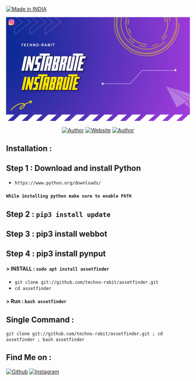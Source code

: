<p align="left">
<a href="#"><img title="Made in INDIA" src="https://img.shields.io/badge/MADE%20IN-INDIA-green?colorA=green&colorB=orange&style=for-the-badge"></a>
</p>
<p align="center">
<a href="#"><img title="AF Pic" src="AF Pic.png"></a>
</p>
<p align="center">
<a href="https://github.com/techno-rabit"><img title="Author" src="https://img.shields.io/badge/Author-Vishnu-yellow.svg?style=for-the-badge&logo=github"></a>
<a href="http://technorabit.unaux.com/"><img title="Website" src="https://img.shields.io/badge/Website-Techno--rabit-red.svg?style=for-the-badge&logo=sites"></a>
  <a href="https://github.com/aress03"><img title="Author" src="https://img.shields.io/badge/Author-Akshay-green.svg?style=for-the-badge&logo=github"></a>
</p>

## Installation :

## Step 1 : Download and install Python 
* `https://www.python.org/downloads/`
#### `While installing python make sure to enable PATH` 
## Step 2 : `pip3 install update`
## Step 3 : pip3 install webbot
## Step 4 : pip3 install pynput


#### > INSTALL : `sudo apt install assetfinder`

* `git clone git://github.com/techno-rabit/assetfinder.git`
* `cd assetfinder`

#### > Run : `bash assetfinder`

## Single Command :
```
git clone git://github.com/techno-rabit/assetfinder.git ; cd assetfinder ; bash assetfinder
```

## Find Me on :
[![Github](https://img.shields.io/badge/Github-Techno--rabit-green?style=for-the-badge&logo=github)](https://github.com/techno-rabit)
[![Instagram](https://img.shields.io/badge/IG-%40__.v.shnu-red?style=for-the-badge&logo=instagram)](https://www.instagram.com/_.v.shnu)

